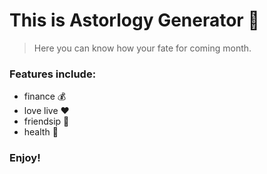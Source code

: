 # This is Astorlogy Generator 🎉

> Here you can know how your fate for coming month.

### Features include:
- finance 💰
- love live ❤️
- friendsip 🎉
- health 🌿

### Enjoy!
